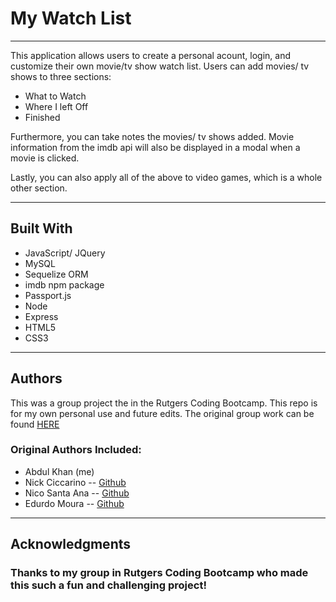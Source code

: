 # My Watch List
--------------------------
This application allows users to create a personal acount, login, and customize their own movie/tv show watch list. Users can add movies/ tv shows to three sections:

* What to Watch
* Where I left Off
* Finished

Furthermore, you can take notes the movies/ tv shows added. Movie information from the imdb api will also be displayed in a modal when a movie is clicked. 

Lastly, you can also apply all of the above to video games, which is a whole other section. 

----------------------------------

## Built With

* JavaScript/ JQuery
* MySQL
* Sequelize ORM
* imdb npm package
* Passport.js
* Node
* Express
* HTML5
* CSS3
-----------------------------------

## Authors

This was a group project the in the Rutgers Coding Bootcamp. This repo is for my own personal use and future edits. 
The original group work can be found [HERE](https://github.com/Neex0202/watchlist)

### Original Authors Included:

* Abdul Khan (me)
* Nick Ciccarino -- [Github](https://github.com/nciccarino)
* Nico Santa Ana -- [Github](https://github.com/Neex0202)
* Edurdo Moura -- [Github](https://github.com/eddmoura)

------------------------------
## Acknowledgments

### Thanks to my group in Rutgers Coding Bootcamp who made this such a fun and challenging project!